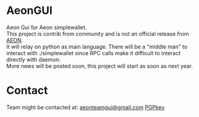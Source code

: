 # AeonGUI
Aeon Gui for Aeon simplewallet. <br />
This project is contrib from community and is not an official release from [AEON](https://github.com/aeonix/aeon).<br />
It will relay on python as main language. There will be a "middle man" to interact with ./simplewallet since RPC calls make it difficult to interact directly with daemon.<br />
More news will be posted soon, this project will start as soon as next year.<br />
# Contact
Team might be contacted at: aeonteamgui@gmail.com [PGPkey](contact/AeonTeamGUI_pub.asc)
